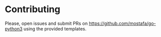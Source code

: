 # Contributing

Please, open issues and submit PRs on https://github.com/mostafa/go-python3 using the provided templates.